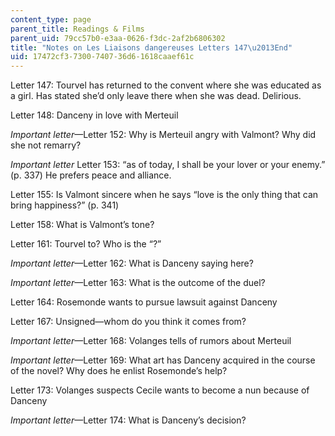 ```yaml
---
content_type: page
parent_title: Readings & Films
parent_uid: 79cc57b0-e3aa-0626-f3dc-2af2b6806302
title: "Notes on Les Liaisons dangereuses Letters 147\u2013End"
uid: 17472cf3-7300-7407-36d6-1618caaef61c
---
```


Letter 147: Tourvel has returned to the convent where she was educated as a girl. Has stated she’d only leave there when she was dead. Delirious.

Letter 148: Danceny in love with Merteuil

_Important letter_—Letter 152: Why is Merteuil angry with Valmont? Why did she not remarry?

_Important letter_ Letter 153: “as of today, I shall be your lover or your enemy.” (p. 337) He prefers peace and alliance.

Letter 155: Is Valmont sincere when he says “love is the only thing that can bring happiness?” (p. 341)

Letter 158: What is Valmont’s tone?

Letter 161: Tourvel to? Who is the “?”

_Important letter_—Letter 162: What is Danceny saying here?

_Important letter_—Letter 163: What is the outcome of the duel?

Letter 164: Rosemonde wants to pursue lawsuit against Danceny

Letter 167: Unsigned—whom do you think it comes from?

_Important letter_—Letter 168: Volanges tells of rumors about Merteuil

_Important letter_—Letter 169: What art has Danceny acquired in the course of the novel? Why does he enlist Rosemonde’s help?

Letter 173: Volanges suspects Cecile wants to become a nun because of Danceny

_Important letter_—Letter 174: What is Danceny’s decision?